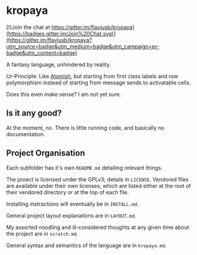kropaya
=======

[![Join the chat at https://gitter.im/flaviusb/kropaya](https://badges.gitter.im/Join%20Chat.svg)](https://gitter.im/flaviusb/kropaya?utm_source=badge&utm_medium=badge&utm_campaign=pr-badge&utm_content=badge)

A fantasy language, unhindered by reality.

Ur-Principle: Like [Atomish](https://github.com/flaviusb/Atomish), but starting from first class labels and row polymorphism instead of starting from message sends to activatable cells.

Does this even make sense? I am not yet sure.

Is it any good?
---------------

At the moment, no. There is little running code, and basically no documentation.

Project Organisation
--------------------

Each subfolder has it's own `README.md` detailing relevant things.

The proect is licensed under the GPLv3; details in `LICENSE`. Vendored files are available under their own licenses, which are listed either at the root of their vendored directory or at the top of each file.

Installing instractions will eventually be in `INSTALL.md`.

General project layout explanations are in `LAYOUT.md`.

My assorted noodling and ill-considered thoughts at any given time about the project are in `scratch.md`.

General syntax and semantics of the language are in `kropaya.md`.
